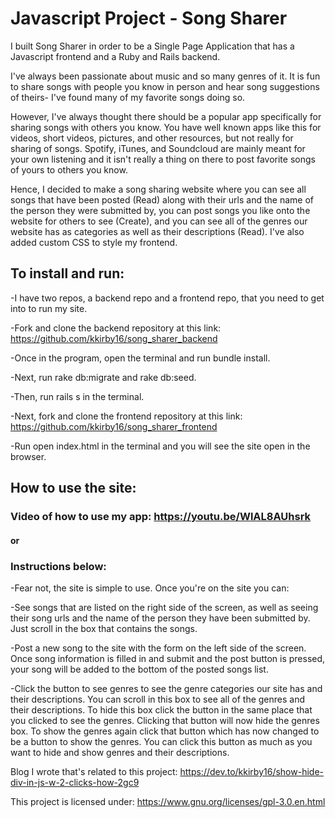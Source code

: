# Javascript Project - Song Sharer

I built Song Sharer in order to be a Single Page Application that has a Javascript frontend and a Ruby and Rails backend.

I've always been passionate about music and so many genres of it. It is fun to share songs with people you know in person and hear song suggestions of theirs- I've found many of my favorite songs doing so.

However, I've always thought there should be a popular app specifically for sharing songs with others you know. You have well known apps like this for videos, short videos, pictures, and other resources, but not really for sharing of songs. Spotify, iTunes, and Soundcloud are mainly meant for your own listening and it isn't really a thing on there to post favorite songs of yours to others you know.

Hence, I decided to make a song sharing website where you can see all songs that have been posted (Read) along with their urls and the name of the person they were submitted by, you can post songs you like onto the website for others to see (Create), and you can see all of the genres our website has as categories as well as their descriptions (Read). I've also added custom CSS to style my frontend.

## To install and run:

-I have two repos, a backend repo and a frontend repo, that you need to get into to run my site.

-Fork and clone the backend repository at this link: https://github.com/kkirby16/song_sharer_backend

-Once in the program, open the terminal and run bundle install.

-Next, run rake db:migrate and rake db:seed.

-Then, run rails s in the terminal.

-Next, fork and clone the frontend repository at this link: https://github.com/kkirby16/song_sharer_frontend

-Run open index.html in the terminal and you will see the site open in the browser.

## How to use the site:

### Video of how to use my app: https://youtu.be/WlAL8AUhsrk

#### or

### Instructions below:

-Fear not, the site is simple to use. Once you're on the site you can:

-See songs that are listed on the right side of the screen, as well as seeing their song urls and the name of the person they have been submitted by. Just scroll in the box that contains the songs.

-Post a new song to the site with the form on the left side of the screen. Once song information is filled in and submit and the post button is pressed, your song will be added to the bottom of the posted songs list.

-Click the button to see genres to see the genre categories our site has and their descriptions. You can scroll in this box to see all of the genres and their descriptions. To hide this box click the button in the same place that you clicked to see the genres. Clicking that button will now hide the genres box. To show the genres again click that button which has now changed to be a button to show the genres. You can click this button as much as you want to hide and show genres and their descriptions.

Blog I wrote that's related to this project: https://dev.to/kkirby16/show-hide-div-in-js-w-2-clicks-how-2gc9

This project is licensed under: https://www.gnu.org/licenses/gpl-3.0.en.html
